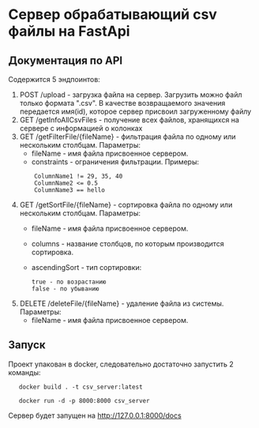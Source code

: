 # Сервер обрабатывающий csv файлы на FastApi


## Документация по API

Содержится 5 эндпоинтов:

1) POST /upload - загрузка файла на сервер. Загрузить можно файл 
только формата ".csv". В качестве возвращаемого значения передается
имя(id), которое сервер присвоил загруженному файлу
2) GET /getInfoAllCsvFiles - получение всех файлов, хранящихся на сервере 
с информацией о колонках
3) GET /getFilterFile/{fileName} - фильтрация файла по одному или нескольким
столбцам. Параметры:
   - fileName - имя файла присвоенное сервером.
   - constraints - ограничения фильтрации. Примеры:
    ```       
        ColumnName1 != 29, 35, 40
        ColumnName2 <= 0.5
        ColumnName3 == hello
    ``` 
4) GET /getSortFile/{fileName} - сортировка файла по одному или нескольким
столбцам. Параметры:
    - fileName - имя файла присвоенное сервером.
    - columns - название столбцов, по которым производится сортировка.
    - ascendingSort - тип сортировки:
            
          true - по возрастанию
          false - по убыванию
5) DELETE /deleteFile/{fileName} - удаление файла из системы. Параметры:
    - fileName - имя файла присвоенное сервером.

## Запуск

Проект упакован в docker, следовательно достаточно запустить 2 команды:
```
   docker build . -t csv_server:latest
```

```
   docker run -d -p 8000:8000 csv_server 
```

Сервер будет запущен на http://127.0.0.1:8000/docs